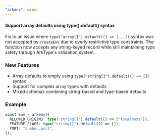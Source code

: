 ```yaml
---
"arkenv": minor
---
```


#### Support array defaults using type().default() syntax

Fix to an issue where `type("array[]").default(() => [...])` syntax was not accepted by `createEnv` due to overly restrictive type constraints. The function now accepts any string-keyed record while still maintaining type safety through ArkType's validation system.

### New Features
- Array defaults to empty using `type("string[]").default(() => [])` syntax
- Support for complex array types with defaults
- Mixed schemas combining string-based and type-based defaults

### Example

```typescript
const env = arkenv({
  ALLOWED_ORIGINS: type("string[]").default(() => ["localhost"]),
  FEATURE_FLAGS: type("string[]").default(() => []),
  PORT: "number.port",
});
```
